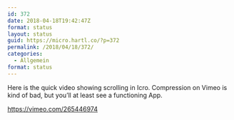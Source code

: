 ```yaml
---
id: 372
date: 2018-04-18T19:42:47Z
format: status
layout: status
guid: https://micro.hartl.co/?p=372
permalink: /2018/04/18/372/
categories:
  - Allgemein
format: status
---
```

Here is the quick video showing scrolling in Icro. Compression on Vimeo is kind of bad, but you&#8217;ll at least see a functioning App.

<https://vimeo.com/265446974>